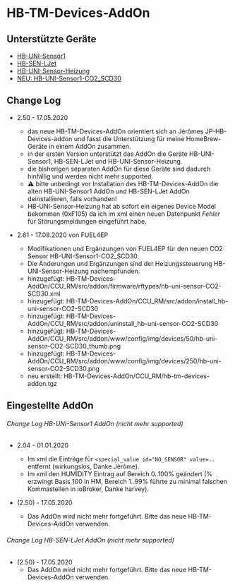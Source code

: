 
# HB-TM-Devices-AddOn


## Unterstützte Geräte

- [HB-UNI-Sensor1](https://github.com/TomMajor/SmartHome/tree/master/HB-UNI-Sensor1)
- [HB-SEN-LJet](https://github.com/TomMajor/SmartHome/tree/master/HB-SEN-LJet)
- [HB-UNI-Sensor-Heizung](https://github.com/TomMajor/SmartHome/tree/master/HB-UNI-Sensor-Heizung)
- [NEU: HB-UNI-Sensor1-CO2_SCD30](https://github.com/FUEL4EP/SmartHome/tree/HB-UNI-Sensor1-CO2_SCD30/HB-UNI-Sensor1-CO2_SCD30)

[comment]: # (rc.d filename: hb-tm-devices-addon, github name: HB-TM-Devices-AddOn, info name: HB-TM-Devices AddOn)

## Change Log

- 2.50 - 17.05.2020
  - das neue HB-TM-Devices-AddOn orientiert sich an Jérômes JP-HB-Devices-addon und fasst die Unterstützung für meine HomeBrew-Geräte in einem AddOn zusammen.
  - in der ersten Version unterstützt das AddOn die Geräte HB-UNI-Sensor1, HB-SEN-LJet und HB-UNI-Sensor-Heizung.
  - die bisherigen separaten AddOn für diese Geräte sind dadurch hinfällig und werden nicht mehr supported.
  - :warning: bitte unbedingt vor Installation des HB-TM-Devices-AddOn die alten HB-UNI-Sensor1 AddOn und HB-SEN-LJet AddOn deinstallieren, falls vorhanden!
  - HB-UNI-Sensor-Heizung hat ab sofort ein eigenes Device Model bekommen (0xF105) da ich im xml einen neuen Datenpunkt *Fehler* für Störungsmeldungen eingeführt habe.
  
- 2.61 - 17.08.2020 von FUEL4EP
  - Modifikationen und Ergänzungen von FUEL4EP für den neuen CO2 Sensor HB-UNI-Sensor1-CO2_SCD30.
  - Die Änderungen und Ergänzungen sind der Heizungssteuerung HB-UNI-Sensor-Heizung nachempfunden.
  - hinzugefügt: HB-TM-Devices-AddOn/CCU_RM/src/addon/firmware/rftypes/hb-uni-sensor-CO2-SCD30.xml
  - hinzugefügt: HB-TM-Devices-AddOn/CCU_RM/src/addon/install_hb-uni-sensor-CO2-SCD30
  - hinzugefügt: HB-TM-Devices-AddOn/CCU_RM/src/addon/uninstall_hb-uni-sensor-CO2-SCD30
  - hinzugefügt: HB-TM-Devices-AddOn/CCU_RM/src/addon/www/config/img/devices/50/hb-uni-sensor-CO2-SCD30_thumb.png
  - hinzugefügt: HB-TM-Devices-AddOn/CCU_RM/src/addon/www/config/img/devices/250/hb-uni-sensor-CO2-SCD30.png
  - neu erstellt: HB-TM-Devices-AddOn/CCU_RM/hb-tm-devices-addon.tgz


## Eingestellte AddOn

###### Change Log HB-UNI-Sensor1 AddOn (nicht mehr supported)

- 2.04 - 01.01.2020
  - Im xml die Einträge für `<special_value id="NO_SENSOR" value=..` entfernt (wirkungslos, Danke Jérôme).
  - Im xml den HUMIDITY Eintrag auf Bereich 0..100% geändert (% erzwingt Basis 100 in HM, Bereich 1..99% führte zu minimal falschen Kommastellen in ioBroker, Danke harvey).

- (2.50) - 17.05.2020
  - Das AddOn wird nicht mehr fortgeführt. Bitte das neue HB-TM-Devices-AddOn verwenden.

###### Change Log HB-SEN-LJet AddOn (nicht mehr supported)

- (2.50) - 17.05.2020
  - Das AddOn wird nicht mehr fortgeführt. Bitte das neue HB-TM-Devices-AddOn verwenden.
